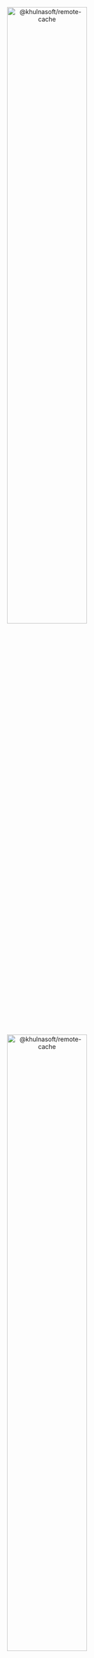 <p align="center">
  <img width="60%" alt="@khulnasoft/remote-cache" src="https://user-images.githubusercontent.com/2933988/191345216-e16244e0-f9ae-45bc-abe8-1942031d2b2a.png#gh-dark-mode-only">
  <img width="60%" alt="@khulnasoft/remote-cache" src="https://user-images.githubusercontent.com/2933988/191345252-678e203e-3810-4501-b7e5-b6230cad89de.png#gh-light-mode-only">
</p>

<p align="center">
  <a aria-label="Khulnasoft logo" href="https://khulnasoft.com">
    <img src="https://img.shields.io/badge/MADE%20BY%20Khulnasoft-000000.svg?style=for-the-badge&logo=khulnasoft&labelColor=000000&logoWidth=20">
  </a>
 </p>

# Khulnasoft Remote Cache SDK

[![Node CI](https://github.com/khulnasoft/remote-cache/actions/workflows/ci.yml/badge.svg)](https://github.com/khulnasoft/remote-cache/actions/workflows/ci.yml)

An SDK for Remote Caching on [Khulnasoft](https://khulnasoft.com)

## Table of Contents

<!-- START doctoc generated TOC please keep comment here to allow auto update -->
<!-- DON'T EDIT THIS SECTION, INSTEAD RE-RUN doctoc TO UPDATE -->

- [Summary](#summary)
- [Examples](#examples)
- [Packages](#packages)
- [Contributing](#contributing)

<!-- END doctoc generated TOC please keep comment here to allow auto update -->

## Summary

Remote Computation Caching (or just Remote Caching) is a feature of advanced build tools like [Turborepo](https://turborepo.org/), [Bazel](https://bazel.build/), and [Buck](https://buck.build/) to cache compiled computations and code artifacts in the cloud with the hope of recycling them across machines to reduce overall build/computation time. The key idea is that you "never recompute work that’s already been done before."

> Through Khulnasoft's Remote Caching API, teams can leverage this advanced primitive without needing to think about hosting, infrastructure, or maintenance.

This repository holds the source code to the Khulnasoft Remote Caching SDK as well as examples of build systems that leverage it. For those looking to integrate their build systems with Khulnasoft Remote Caching, you've come to the right place. The [@khulnasoft/remote SDK](packages/remote/) is a thin layer over our existing [REST API](https://khulnasoft.com/docs/rest-api#endpoints/artifacts). We've provided packages that implement this SDK for [Nx](packages/remote-nx/) and [Rush](packages/remote-rush/) build tools. See our [examples list](#examples) of build systems using the Khulnasoft Remote Cache.

## Examples

Build systems and tools that integrate with Khulnasoft Remote Caching.

- [Turborepo](examples/turborepo)
- [Rush](examples/rush)
- [Nx](examples/nx)

## Packages

| Name                                             | Description                                                  | Package                                                                                                                       |
| ------------------------------------------------ | ------------------------------------------------------------ | ----------------------------------------------------------------------------------------------------------------------------- |
| [@khulnasoft/remote](packages/remote/)           | An SDK for remote artifact caching on Khulnasoft             | [![@khulnasoft/remote](https://img.shields.io/npm/v/@khulnasoft/remote)](https://npmjs.org/@khulnasoft/remote)                |
| [@khulnasoft/remote-nx](packages/remote-nx/)     | Remote caching plugin for Nx using Khulnasoft Remote Cache   | [![@khulnasoft/remote-nx](https://img.shields.io/npm/v/@khulnasoft/remote-nx)](https://npmjs.org/@khulnasoft/remote-nx)       |
| [@khulnasoft/remote-rush](packages/remote-rush/) | Remote caching plugin for Rush using Khulnasoft Remote Cache | [![@khulnasoft/remote-rush](https://img.shields.io/npm/v/@khulnasoft/remote-rush)](https://npmjs.org/@khulnasoft/remote-rush) |

## Contributing

To develop on this package see the [CONTRIBUTING.md](./CONTRIBUTING.md).
